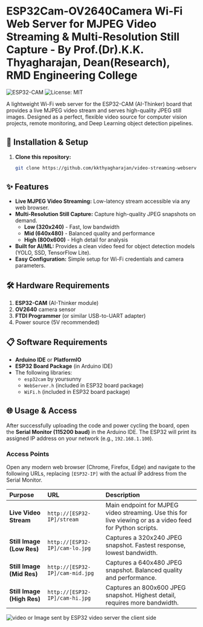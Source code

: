 # ESP32Cam-OV2640Camera Wi-Fi Web Server for MJPEG Video Streaming & Multi-Resolution Still Capture  -  By Prof.(Dr).K.K. Thyagharajan, Dean(Research), RMD Engineering College

![ESP32-CAM](https://img.shields.io/badge/ESP32-CAM-FF0000?style=for-the-badge&logo=arduino&logoColor=white)
![License: MIT](https://img.shields.io/badge/License-MIT-green.svg?style=for-the-badge)

A lightweight Wi-Fi web server for the ESP32-CAM (AI-Thinker) board that provides a live MJPEG video stream and serves high-quality JPEG still images. Designed as a perfect, flexible video source for computer vision projects, remote monitoring, and Deep Learning object detection pipelines.

## 🚀 Installation & Setup

1. **Clone this repository:**
   ```bash
   git clone https://github.com/kkthyagharajan/video-streaming-webserver-esp32.git
   
## ✨ Features

- **Live MJPEG Video Streaming:** Low-latency stream accessible via any web browser.
- **Multi-Resolution Still Capture:** Capture high-quality JPEG snapshots on demand.
  - **Low (320x240)** - Fast, low bandwidth
  - **Mid (640x480)** - Balanced quality and performance
  - **High (800x600)** - High detail for analysis
- **Built for AI/ML:** Provides a clean video feed for object detection models (YOLO, SSD, TensorFlow Lite).
- **Easy Configuration:** Simple setup for Wi-Fi credentials and camera parameters.

## 🛠️ Hardware Requirements

1. **ESP32-CAM** (AI-Thinker module)
2. **OV2640** camera sensor
3. **FTDI Programmer** (or similar USB-to-UART adapter)
4. Power source (5V recommended)

## 📋 Software Requirements

- **Arduino IDE** or **PlatformIO**
- **ESP32 Board Package** (in Arduino IDE)
- The following libraries:
  - `esp32cam` by yoursunny
  - `WebServer.h` (included in ESP32 board package)
  - `WiFi.h` (included in ESP32 board package)

## 🌐 Usage & Access
After successfully uploading the code and power cycling the board, open the **Serial Monitor (115200 baud)** in the Arduino IDE. The ESP32 will print its assigned IP address on your network (e.g., `192.168.1.100`).

### **Access Points**
Open any modern web browser (Chrome, Firefox, Edge) and navigate to the following URLs, replacing `[ESP32-IP]` with the actual IP address from the Serial Monitor.

| Purpose | URL | Description |
| :--- | :--- | :--- |
| **Live Video Stream** | `http://[ESP32-IP]/stream` | Main endpoint for MJPEG video streaming. Use this for live viewing or as a video feed for Python scripts. |
| **Still Image (Low Res)** | `http://[ESP32-IP]/cam-lo.jpg` | Captures a 320x240 JPEG snapshot. Fastest response, lowest bandwidth. |
| **Still Image (Mid Res)** | `http://[ESP32-IP]/cam-mid.jpg` | Captures a 640x480 JPEG snapshot. Balanced quality and performance. |
| **Still Image (High Res)** | `http://[ESP32-IP]/cam-hi.jpg` | Captures an 800x600 JPEG snapshot. Highest detail, requires more bandwidth. |

![video or Image sent by ESP32 video server the client side](images/ESP32_webclient.png)
   
